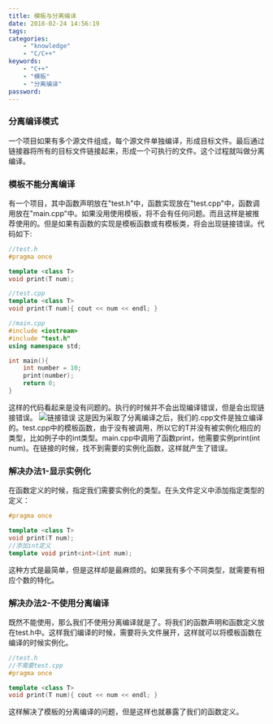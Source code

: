 ```yaml
---
title: 模板与分离编译
date: 2018-02-24 14:56:19
tags:
categories:
    - "knowledge"
    - "C/C++"
keywords:
    - "C++"
    - "模板"
    - "分离编译"
password:
---
```

### 分离编译模式
一个项目如果有多个源文件组成，每个源文件单独编译，形成目标文件。最后通过链接器将所有的目标文件链接起来，形成一个可执行的文件。这个过程就叫做分离编译。
### 模板不能分离编译
有一个项目，其中函数声明放在"test.h"中，函数实现放在"test.cpp"中，函数调用放在"main.cpp"中。如果没用使用模板，将不会有任何问题。而且这样是被推荐使用的。<!--more-->但是如果有函数的实现是模板函数或有模板类，将会出现链接错误。代码如下:
```c++
//test.h
#pragma once

template <class T>
void print(T num);

//test.cpp
template <class T>
void print(T num){ cout << num << endl; }

//main.cpp
#include <iostream>
#include "test.h"
using namespace std;

int main(){
    int number = 10;
    print(number);
    return 0;
}
```
这样的代码看起来是没有问题的。执行的时候并不会出现编译错误，但是会出现链接错误。
![链接错误](http://p3ax8ersb.bkt.clouddn.com/201802242117_802.png-1920.jpg)
这是因为采取了分离编译之后，我们的.cpp文件是独立编译的。test.cpp中的模板函数，由于没有被调用，所以它的T并没有被实例化相应的类型，比如例子中的int类型。main.cpp中调用了函数print，他需要实例print(int num)。在链接的时候，找不到需要的实例化函数，这样就产生了错误。
### 解决办法1-显示实例化
在函数定义的时候，指定我们需要实例化的类型。在头文件定义中添加指定类型的定义：
```c++
#pragma once

template <class T>
void print(T num);
//添加int定义
template void print<int>(int num);
```
这种方式是最简单，但是这样却是最麻烦的。如果我有多个不同类型，就需要有相应个数的特化。
### 解决办法2-不使用分离编译
既然不能使用，那么我们不使用分离编译就是了。将我们的函数声明和函数定义放在test.h中。这样我们编译的时候，需要将头文件展开，这样就可以将模板函数在编译的时候实例化。
```c++
//test.h
//不需要test.cpp
#pragma once

template <class T>
void print(T num){ cout << num << endl; }
```
这样解决了模板的分离编译的问题，但是这样也就暴露了我们的函数定义。